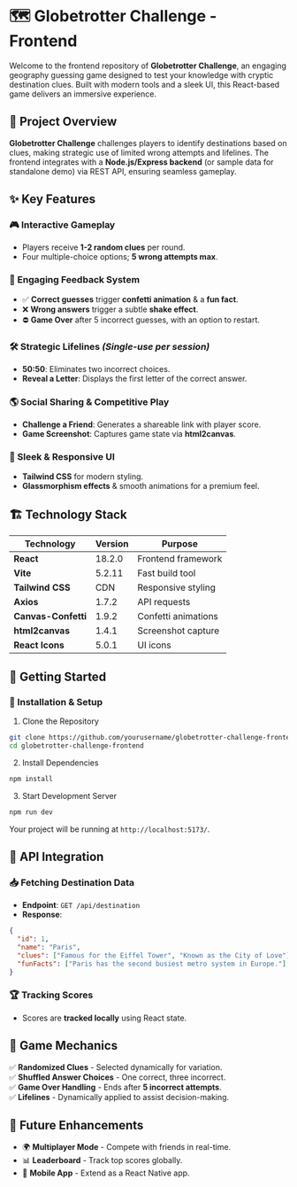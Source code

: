 # 🗺️ Globetrotter Challenge - Frontend

Welcome to the frontend repository of **Globetrotter Challenge**, an engaging geography guessing game designed to test your knowledge with cryptic destination clues. Built with modern tools and a sleek UI, this React-based game delivers an immersive experience.

## 📌 Project Overview

**Globetrotter Challenge** challenges players to identify destinations based on clues, making strategic use of limited wrong attempts and lifelines. The frontend integrates with a **Node.js/Express backend** (or sample data for standalone demo) via REST API, ensuring seamless gameplay.

## ✨ Key Features

### 🎮 Interactive Gameplay

- Players receive **1-2 random clues** per round.
- Four multiple-choice options; **5 wrong attempts max**.

### 🎉 Engaging Feedback System

- ✅ **Correct guesses** trigger **confetti animation** & a **fun fact**.
- ❌ **Wrong answers** trigger a subtle **shake effect**.
- ⛔ **Game Over** after 5 incorrect guesses, with an option to restart.

### 🛠️ Strategic Lifelines _(Single-use per session)_

- **50:50**: Eliminates two incorrect choices.
- **Reveal a Letter**: Displays the first letter of the correct answer.

### 🌎 Social Sharing & Competitive Play

- **Challenge a Friend**: Generates a shareable link with player score.
- **Game Screenshot**: Captures game state via **html2canvas**.

### 🎨 Sleek & Responsive UI

- **Tailwind CSS** for modern styling.
- **Glassmorphism effects** & smooth animations for a premium feel.

## 🏗 Technology Stack

| **Technology**      | **Version** | **Purpose**         |
| ------------------- | ----------- | ------------------- |
| **React**           | 18.2.0      | Frontend framework  |
| **Vite**            | 5.2.11      | Fast build tool     |
| **Tailwind CSS**    | CDN         | Responsive styling  |
| **Axios**           | 1.7.2       | API requests        |
| **Canvas-Confetti** | 1.9.2       | Confetti animations |
| **html2canvas**     | 1.4.1       | Screenshot capture  |
| **React Icons**     | 5.0.1       | UI icons            |

## 🚀 Getting Started

### 🔧 Installation & Setup

1. Clone the Repository

```sh
git clone https://github.com/yourusername/globetrotter-challenge-frontend.git
cd globetrotter-challenge-frontend
```

2. Install Dependencies

```sh
npm install
```

3. Start Development Server

```sh
npm run dev
```

Your project will be running at `http://localhost:5173/`.

## 🔗 API Integration

### 📥 Fetching Destination Data

- **Endpoint**: `GET /api/destination`
- **Response**:

```json
{
  "id": 1,
  "name": "Paris",
  "clues": ["Famous for the Eiffel Tower", "Known as the City of Love"],
  "funFacts": ["Paris has the second busiest metro system in Europe."]
}
```

### 🏆 Tracking Scores

- Scores are **tracked locally** using React state.

## 📌 Game Mechanics

✅ **Randomized Clues** - Selected dynamically for variation.  
✅ **Shuffled Answer Choices** - One correct, three incorrect.  
✅ **Game Over Handling** - Ends after **5 incorrect attempts**.  
✅ **Lifelines** - Dynamically applied to assist decision-making.

## 🎯 Future Enhancements

- 🌍 **Multiplayer Mode** - Compete with friends in real-time.
- 📊 **Leaderboard** - Track top scores globally.
- 📱 **Mobile App** - Extend as a React Native app.
